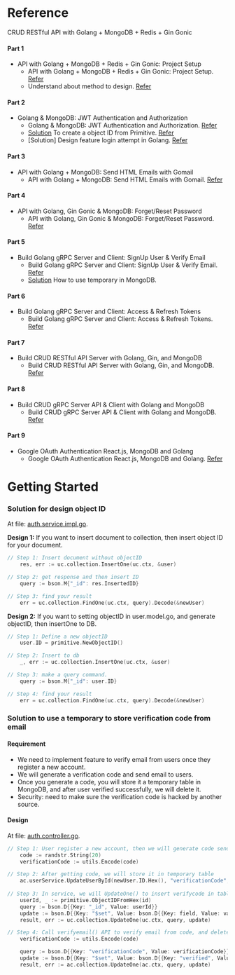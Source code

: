 # Reference
CRUD RESTful API with Golang + MongoDB + Redis + Gin Gonic
#### Part 1
* API with Golang + MongoDB + Redis + Gin Gonic: Project Setup
    - API with Golang + MongoDB + Redis + Gin Gonic: Project Setup. [Refer](https://codevoweb.com/api-golang-mongodb-gin-gonic-project-setup)
	- Understand about method to design. [Refer](https://blog.logrocket.com/building-microservices-go-gin/)

#### Part 2
* Golang & MongoDB: JWT Authentication and Authorization
    - Golang & MongoDB: JWT Authentication and Authorization. [Refer](https://codevoweb.com/golang-mongodb-jwt-authentication-authorization)
    - [Solution](#solution-for-design-object-id) To create a object ID from Primitive.  [Refer](https://kb.objectrocket.com/mongo-db/how-to-find-a-mongodb-document-by-its-bson-objectid-using-golang-452)
    - [Solution] Design feature login attempt in Golang. [Refer](https://www.stackhawk.com/blog/golang-broken-authentication-guide-examples-and-prevention/)
#### Part 3
* API with Golang + MongoDB: Send HTML Emails with Gomail
    - API with Golang + MongoDB: Send HTML Emails with Gomail. [Refer](https://codevoweb.com/api-golang-mongodb-send-html-emails-gomail)

#### Part 4
* API with Golang, Gin Gonic & MongoDB: Forget/Reset Password
    - API with Golang, Gin Gonic & MongoDB: Forget/Reset Password. [Refer](https://codevoweb.com/api-golang-gin-gonic-mongodb-forget-reset-password)

#### Part 5
* Build Golang gRPC Server and Client: SignUp User & Verify Email
    - Build Golang gRPC Server and Client: SignUp User & Verify Email. [Refer](https://codevoweb.com/golang-grpc-server-and-client-signup-user-verify-email)
    - [Solution](#solution-to-use-a-temporary-to-store-verification-code-from-email) How to use temporary in MongoDB. 

#### Part 6
* Build Golang gRPC Server and Client: Access & Refresh Tokens
    - Build Golang gRPC Server and Client: Access & Refresh Tokens. [Refer](https://codevoweb.com/golang-grpc-server-and-client-access-refresh-tokens)

#### Part 7
* Build CRUD RESTful API Server with Golang, Gin, and MongoDB
    - Build CRUD RESTful API Server with Golang, Gin, and MongoDB. [Refer](https://codevoweb.com/crud-restful-api-server-with-golang-and-mongodb)

#### Part 8
* Build CRUD gRPC Server API & Client with Golang and MongoDB
    - Build CRUD gRPC Server API & Client with Golang and MongoDB. [Refer](https://codevoweb.com/crud-grpc-server-api-client-with-golang-and-mongodb)

#### Part 9
* Google OAuth Authentication React.js, MongoDB and Golang
    - Google OAuth Authentication React.js, MongoDB and Golang.  [Refer](https://codevoweb.com/google-oauth-authentication-react-mongodb-and-golang)

# Getting Started
### Solution for design object ID
At file: [auth.service.impl.go](./services/auth.service.impl.go).  

**Design 1:** If you want to insert document to collection, then insert object ID for your document.
```go
// Step 1: Insert document without objectID
	res, err := uc.collection.InsertOne(uc.ctx, &user)

// Step 2: get response and then insert ID
	query := bson.M{"_id": res.InsertedID}

// Step 3: find your result
	err = uc.collection.FindOne(uc.ctx, query).Decode(&newUser)
```
**Design 2:** If you want to setting objectID in user.model.go, and generate objectID, then insertOne to DB.
```go
// Step 1: Define a new objectID
	user.ID = primitive.NewObjectID()

// Step 2: Insert to db
	_, err := uc.collection.InsertOne(uc.ctx, &user)

// Step 3: make a query command.
	query := bson.M{"_id": user.ID}

// Step 4: find your result
    err = uc.collection.FindOne(uc.ctx, query).Decode(&newUser)
```

### Solution to use a temporary to store verification code from email
#### Requirement
- We need to implement feature to verify email from users once they register a new account.
- We will generate a verification code and send email to users.
- Once you generate a code, you will store it a temporary table in MongoDB, and after user verified successfully, we will delete it.
- Security: need to make sure the verification code is hacked by another source.
#### Design
At file: [auth.controller.go](./controllers/auth.controller.go).  
```go
// Step 1: User register a new account, then we will generate code send to email.
	code := randstr.String(20)
	verificationCode := utils.Encode(code)

// Step 2: After getting code, we will store it in temporary table
    ac.userService.UpdateUserById(newUser.ID.Hex(), "verificationCode", verificationCode)
    
// Step 3: In service, we will UpdateOne() to insert verifycode in table
	userId, _ := primitive.ObjectIDFromHex(id)
	query := bson.D{{Key: "_id", Value: userId}}
	update := bson.D{{Key: "$set", Value: bson.D{{Key: field, Value: value}}}}
	result, err := uc.collection.UpdateOne(uc.ctx, query, update)

// Step 4: Call verifyemail() API to verify email from code, and delete temporary table by using unset keyword.
	verificationCode := utils.Encode(code)

	query := bson.D{{Key: "verificationCode", Value: verificationCode}}
	update := bson.D{{Key: "$set", Value: bson.D{{Key: "verified", Value: true}}}, {Key: "$unset", Value: bson.D{{Key: "verificationCode", Value: ""}}}}
	result, err := ac.collection.UpdateOne(ac.ctx, query, update)
```

